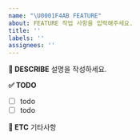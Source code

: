 ```yaml
---
name: "\U0001F4AB FEATURE"
about: FEATURE 작업 사항을 입력해주세요.
title: ''
labels: ''
assignees: ''
---
```


**📝 DESCRIBE**
설명을 작성하세요.

**✅ TODO**

- [ ] todo
- [ ] todo

**💬 ETC**
기타사항
